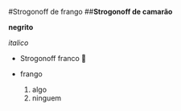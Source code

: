 #Strogonoff de frango
##**Strogonoff de camarão**

**negrito**

_italico_

- Strogonoff franco :chicken:

- frango

  1. algo
  2. ninguem

  ​

